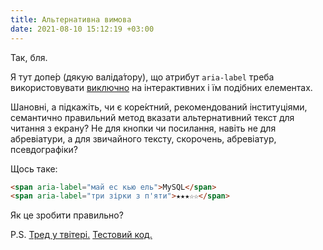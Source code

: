 ```yaml
---
title: Альтернативна вимова
date: 2021-08-10 15:12:19 +03:00
---
```


Так, бля.

Я тут допе́р (дякую валіда́тору), що атрибут `aria-label` треба використовувати [виключно][1] на інтерактивних і їм подібних елементах.

Шановні, а підкажіть, чи є коре́ктний, рекомендований інституціями, семантично правильний метод вказати альтернативний текст для читання з екрану? Не для кнопки чи посилання, навіть не для абревіатури, а для звичайного тексту, скорочень, абревіатур, псевдографіки?

Щось таке:

```html
<span aria-label="май ес кью ель">MySQL</span>
<span aria-label="три зірки з п'яти">★★★☆☆</span>
```

Як це зробити правильно?

P.S. [Тред у твітері.][2] [Тестовий код.][3]

[1]: https://www.tpgi.com/short-note-on-aria-label-aria-labelledby-and-aria-describedby/
[2]: https://twitter.com/kastaneda/status/1425078799318794244
[3]: https://sandbox2020.de.co.ua/visual-aural.html
